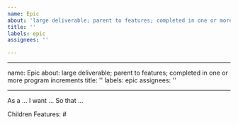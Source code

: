 ```yaml
---
name: Epic
about: 'large deliverable; parent to features; completed in one or more program increments '
title: ''
labels: epic
assignees: ''

---
```


---
name: Epic
about: large deliverable; parent to features; completed in one or more program increments
title: ''
labels: epic
assignees: ''

---

As a ...
I want ...
So that ...

Children Features: #
